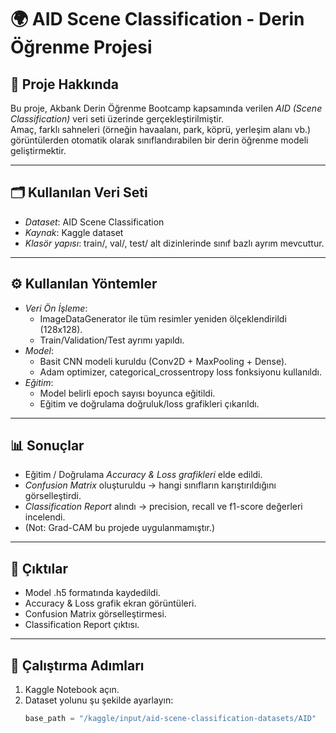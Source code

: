 # 🌍 AID Scene Classification - Derin Öğrenme Projesi

## 📌 Proje Hakkında
Bu proje, Akbank Derin Öğrenme Bootcamp kapsamında verilen *AID (Scene Classification)* veri seti üzerinde gerçekleştirilmiştir.  
Amaç, farklı sahneleri (örneğin havaalanı, park, köprü, yerleşim alanı vb.) görüntülerden otomatik olarak sınıflandırabilen bir derin öğrenme modeli geliştirmektir.

---

## 🗂 Kullanılan Veri Seti
- *Dataset*: AID Scene Classification
- *Kaynak*: Kaggle dataset
- *Klasör yapısı*: train/, val/, test/ alt dizinlerinde sınıf bazlı ayrım mevcuttur.

---

## ⚙ Kullanılan Yöntemler
- *Veri Ön İşleme*:
  - ImageDataGenerator ile tüm resimler yeniden ölçeklendirildi (128x128).
  - Train/Validation/Test ayrımı yapıldı.
- *Model*:
  - Basit CNN modeli kuruldu (Conv2D + MaxPooling + Dense).
  - Adam optimizer, categorical_crossentropy loss fonksiyonu kullanıldı.
- *Eğitim*:
  - Model belirli epoch sayısı boyunca eğitildi.
  - Eğitim ve doğrulama doğruluk/loss grafikleri çıkarıldı.

---

## 📊 Sonuçlar
- Eğitim / Doğrulama *Accuracy & Loss grafikleri* elde edildi.
- *Confusion Matrix* oluşturuldu → hangi sınıfların karıştırıldığını görselleştirdi.
- *Classification Report* alındı → precision, recall ve f1-score değerleri incelendi.
- (Not: Grad-CAM bu projede uygulanmamıştır.)

---

## 📂 Çıktılar
- Model .h5 formatında kaydedildi.
- Accuracy & Loss grafik ekran görüntüleri.
- Confusion Matrix görselleştirmesi.
- Classification Report çıktısı.

---

## 🚀 Çalıştırma Adımları
1. Kaggle Notebook açın.  
2. Dataset yolunu şu şekilde ayarlayın:  
   ```python
   base_path = "/kaggle/input/aid-scene-classification-datasets/AID"
